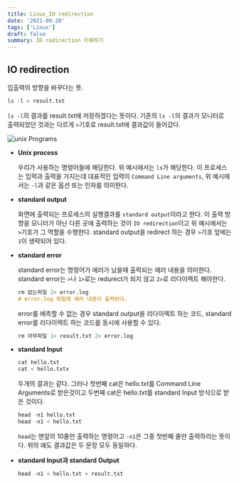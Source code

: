```yaml
---
title: Linux_IO redirection
date: '2021-09-20'
tags: ['Linux']
draft: false
summary: IO redirection 이해하기
---
```


## IO redirection

입출력의 방향을 바꾸다는 뜻.

```s
ls -l > result.txt
```

`ls -l`의 결과를 result.txt에 저장하겠다는 뜻이다. 기존의 `ls -l`의 결과가 모니터로 출력되었던 것과는 다르게 `>`기호로 result.txt에 결과값이 들어갔다.

![unix Programs](https://blog.kakaocdn.net/dn/MvS0h/btqUeVRgYk4/x0ayD6315BcJ3flKLkGSFk/img.png)

- **Unix process**

  우리가 사용하는 명령어들에 해당한다. 위 예시에서는 `ls`가 해당한다.
  이 프로세스는 입력과 출력을 가지는데 대표적인 입력이 `Command Line arguments`, 위 예시에서는 `-l`과 같은 옵션 또는 인자를 의미한다.

- **standard output**

  화면에 출력되는 프로세스의 실행결과를 `standard output`이라고 한다.
  이 출력 방향을 모니터가 아닌 다른 곳에 출력하는 것이 `IO redirection`이고 위 예시에서는 `>`기호가 그 역할을 수행한다. standard output을 redirect 하는 경우 `>`기호 앞에는 `1`이 생략되어 있다.

- **standard error**

  standard error는 명령어가 에러가 났을때 출력되는 에러 내용을 의미한다. standard error는 `>`나 `1>`로는 redurect가 되지 않고 `2>`로 리다이렉트 해야한다.

  ```s
  rm 없는파일 2> error.log
  # error.log 파일에 에러 내용이 출력된다.
  ```

  error를 에측할 수 없는 경우 standard output을 리다이렉트 하는 코드, standard error를 리다이렉트 하는 코드를 동시에 사용할 수 있다.

  ```s
  rm 아무파일 1> result.txt 2> error.log
  ```

- **standard Input**

  ```s
  cat hello.txt
  cat < hello.txtx
  ```

  두개의 결과는 같다. 그러나 첫번째 cat은 hello.txt를 Command Line Arguments로 받은것이고 두번째 cat은 hello.txt를 standard Input 방식으로 받은 것이다.

  ```s
  head -n1 hello.txt
  head -n1 < hello.txt
  ```

  `head`는 맨앞의 10줄만 출력하는 명령어고 `-n1`은 그중 첫번째 줄만 출력하라는 뜻이다. 위의 예도 결과값은 두 문장 모두 동일하다.

- **standard Input과 standard Output**
  ```s
  head -n1 < hello.txt > result.txt
  ```
